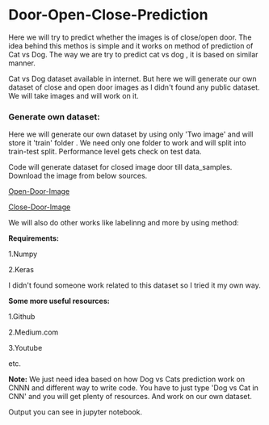 # Door-Open-Close-Prediction

Here we will try to predict whether the images is of close/open door. The idea behind this methos is simple and it works on method of prediction of Cat vs Dog. The way we are try to predict cat vs dog , it is based on similar manner.

Cat vs Dog dataset available in internet. But here we will generate our own dataset of close and open door images as I didn't found any public dataset. We will take images and will work on it.

### Generate own dataset:
Here we will generate our own dataset by using only 'Two image' and will store it 'train' folder . We need only one folder to work and will split into train-test split. Performance level gets check on test data.

Code will generate dataset for closed image door till data_samples. Download the image from below sources.

[Open-Door-Image](https://lh3.googleusercontent.com/proxy/2r5DfhV00bQGQgHEDxFja1rzR_bCB8YTKwC0QwalMnJxIWBaxzqL_77cV-KuFgpppIaNPbRKbmgq7DLKEfcLYUao)

[Close-Door-Image](https://encrypted-tbn0.gstatic.com/images?q=tbn%3AANd9GcTu02CHXa9xdKBY3-9Y6cD5ofxOon1LGTxO3A&usqp=CAU)

We will also do other works like labelinng and more by using method:

**Requirements:**

1.Numpy

2.Keras

I didn't found someone work related to this dataset so I tried it my own way.

**Some more useful resources:**

1.Github

2.Medium.com

3.Youtube

etc.

**Note:** We just need idea based on how Dog vs Cats prediction work on CNNN and different way to write code. You have to just type 'Dog vs Cat in CNN' and  you will get plenty of resources. And work on our own dataset.


Output you can see in jupyter notebook.
